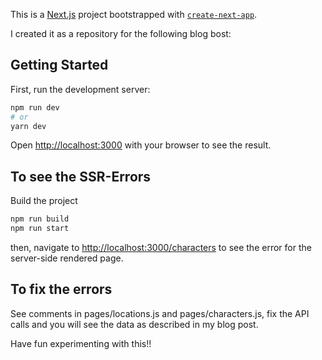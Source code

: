 This is a [Next.js](https://nextjs.org/) project bootstrapped with [`create-next-app`](https://github.com/vercel/next.js/tree/canary/packages/create-next-app).

I created it as a repository for the following blog bost:

## Getting Started

First, run the development server:

```bash
npm run dev
# or
yarn dev
```

Open [http://localhost:3000](http://localhost:3000) with your browser to see the result.

## To see the SSR-Errors

Build the project

```bash
npm run build
npm run start
```

then, navigate to [http://localhost:3000/characters](http://localhost:3000/characters) to see the error for the server-side rendered page.

## To fix the errors

See comments in pages/locations.js and pages/characters.js, fix the API calls and you will see the data as described in my blog post.

Have fun experimenting with this!!
